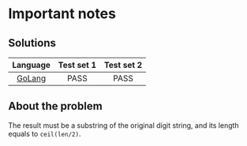 # Important notes

## Solutions

|      Language       | Test set 1 | Test set 2 |
|:-------------------:|:----------:|:----------:|
| [GoLang](murals.go) |    PASS    |    PASS    |

## About the problem

The result must be a substring of the original digit string, and its length equals to `ceil(len/2)`.
